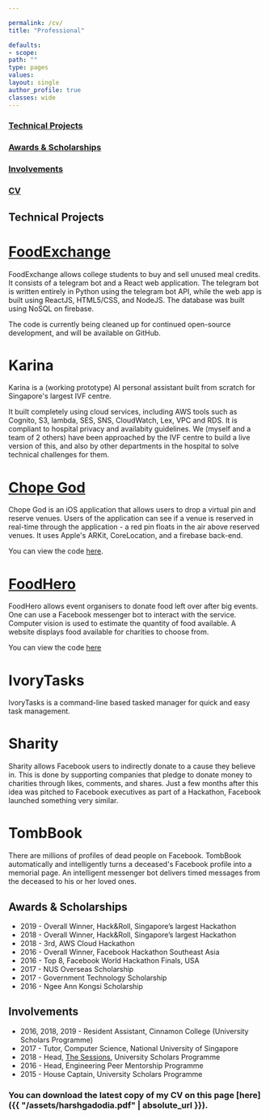```yaml
---

permalink: /cv/
title: "Professional"

defaults:
- scope:
path: ""
type: pages
values:
layout: single
author_profile: true
classes: wide
---
```



### [Technical Projects](#Technical)
### [Awards & Scholarships](#Awards)
### [Involvements](#Involvements)
### [CV](#CV)


<a name="Technical"></a>

## Technical Projects 

# [FoodExchange](https://devpost.com/software/foodexchange?fbclid=IwAR0KADWTi152ubpGoIBWfJWgHBGO-S2p8IXbts03omeVnfJUqYRfu6Xc1bc)

FoodExchange allows college students to buy and sell unused meal credits. It consists of a telegram bot and a React web application. The telegram bot is written entirely in Python using the telegram bot API, while the web app is built using ReactJS, HTML5/CSS, and NodeJS. The database was built using NoSQL on firebase. 

The code is currently being cleaned up for continued open-source development, and will be available on GitHub.

# Karina

Karina is a (working prototype) AI personal assistant built from scratch for Singapore's largest IVF centre. 

It built completely using cloud services, including AWS tools such as Cognito, S3, lambda, SES, SNS, CloudWatch, Lex, VPC and RDS. It is compliant to hospital privacy and availabity guidelines. We (myself and a team of 2 others) have been approached by the IVF centre to build a live version of this, and also by other departments in the hospital to solve technical challenges for them.

# [Chope God](https://devpost.com/software/chope-god)

Chope God is an iOS application that allows users to drop a virtual pin and reserve venues. Users of the application can see if a venue is reserved in real-time through the application - a red pin floats in the air above reserved venues. It uses Apple's ARKit, CoreLocation, and a firebase back-end.

You can view the code [here](https://github.com/harshgadodia/ChopeGod).

# [FoodHero](https://github.com/harshgadodia/food-hero)

FoodHero allows event organisers to donate food left over after big events. One can use a Facebook messenger bot to interact with the service. Computer vision is used to estimate the quantity of food available. A website displays food available for charities to choose from.

You can view the code [here](https://github.com/harshgadodia/food-hero)

# IvoryTasks

IvoryTasks is a command-line based tasked manager for quick and easy task management.

# Sharity

Sharity allows Facebook users to indirectly donate to a cause they believe in. This is done by supporting companies that pledge to donate money to charities through likes, comments, and shares. Just a few months after this idea was pitched to Facebook executives as part of a Hackathon, Facebook launched something very similar.

# TombBook

There are millions of profiles of dead people on Facebook. TombBook automatically and intelligently turns a deceased's Facebook profile into a memorial page. An intelligent messenger bot delivers timed messages from the deceased to his or her loved ones.

<a name="Awards"></a>

## Awards & Scholarships

* 2019 - Overall Winner, Hack&Roll, Singapore’s largest Hackathon
* 2018 - Overall Winner, Hack&Roll, Singapore’s largest Hackathon
* 2018 - 3rd, AWS Cloud Hackathon
* 2016 - Overall Winner, Facebook Hackathon Southeast Asia
* 2016 - Top 8, Facebook World Hackathon Finals, USA
* 2017 - NUS Overseas Scholarship
* 2017 - Government Technology Scholarship
* 2016 - Ngee Ann Kongsi Scholarship

<a name="Involvements"></a>

## Involvements

* 2016, 2018, 2019 - Resident Assistant, Cinnamon College (University Scholars Programme)
* 2017 - Tutor, Computer Science, National University of Singapore
* 2018 - Head, [The Sessions](http://www.usp.nus.edu.sg/life-at-usp/interest-groups/239-the-sessions), University Scholars Programme
* 2016 - Head, Engineering Peer Mentorship Programme 
* 2015 - House Captain, University Scholars Programme

<a name="CV"></a>

### You can download the latest copy of my CV on this page [here]({{ "/assets/harshgadodia.pdf" | absolute_url }}).

